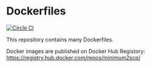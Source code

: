 # Dockerfiles

[![Circle CI](https://circleci.com/gh/minimum2scp/dockerfiles/tree/master.svg?style=svg)](https://circleci.com/gh/minimum2scp/dockerfiles/tree/master)

This repository contains many Dockerfiles.

Docker images are published on Docker Hub Registory:
https://registry.hub.docker.com/repos/minimum2scp/

